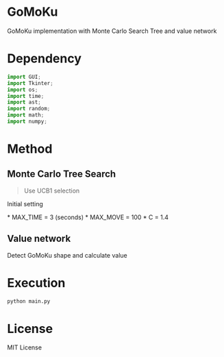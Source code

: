 # GoMoKu
GoMoKu implementation with Monte Carlo Search Tree and value network

# Dependency
```python
import GUI;
import Tkinter;
import os;
import time;
import ast;
import random;
import math;
import numpy;
```

# Method
## Monte Carlo Tree Search
> Use UCB1 selection

<p>Initial setting</p>
* MAX_TIME = 3 (seconds)
* MAX_MOVE = 100
* C = 1.4

## Value network
Detect GoMoKu shape and calculate value

# Execution
```python
python main.py
```

# License
MIT License
